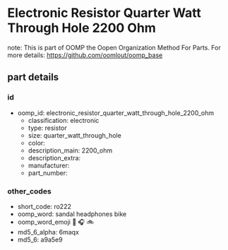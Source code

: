 # Electronic Resistor Quarter Watt Through Hole 2200 Ohm  

note: This is part of OOMP the Oopen Organization Method For Parts. For more details: https://github.com/oomlout/oomp_base

##  part details





### id
* oomp_id: electronic_resistor_quarter_watt_through_hole_2200_ohm
  * classification: electronic
  * type: resistor
  * size: quarter_watt_through_hole
  * color: 
  * description_main: 2200_ohm
  * description_extra: 
  * manufacturer: 
  * part_number: 

### other_codes
* short_code: ro222
* oomp_word: sandal headphones bike
* oomp_word_emoji :sandal: :headphones: :bike:
* md5_6_alpha: 6maqx
* md5_6: a9a5e9